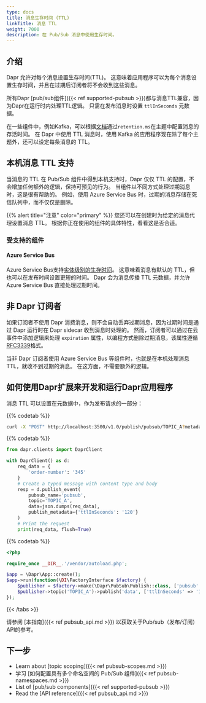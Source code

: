 ```yaml
---
type: docs
title: 消息生存时间 (TTL)
linkTitle: 消息 TTL
weight: 7000
description: 在 Pub/Sub 消息中使用生存时间。
---
```


## 介绍

Dapr 允许对每个消息设置生存时间(TTL)。 这意味着应用程序可以为每个消息设置生存时间，并且在过期后订阅者将不会收到这些消息。

所有Dapr [pub/sub组件]({{< ref supported-pubsub >}})都与消息TTL兼容，因为Dapr在运行时内处理TTL逻辑。 只需在发布消息时设置 `ttlInSeconds` 元数据。

在一些组件中，例如Kafka，可以根据[文档](https://kafka.apache.org/documentation/#topicconfigs_retention.ms)通过`retention.ms`在主题中配置消息的存活时间。 在 Dapr 中使用 TTL 消息时，使用 Kafka 的应用程序现在除了每个主题外，还可以设定每条消息的 TTL。

## 本机消息 TTL 支持

当消息的 TTL 在 Pub/Sub 组件中得到本机支持时，Dapr 仅仅 TTL 的配置，不会增加任何额外的逻辑，保持可预见的行为。 当组件以不同方式处理过期消息时，这是很有帮助的。 例如，使用 Azure Service Bus 时，过期的消息存储在死信队列中，而不仅仅是删除。

{{% alert title="注意" color="primary" %}}
您还可以在创建时为给定的消息代理设置消息 TTL。 根据你正在使用的组件的具体特性，看看这是否合适。



### 受支持的组件

#### Azure Service Bus

Azure Service Bus支持[实体级别的生存时间](https://docs.microsoft.com/azure/service-bus-messaging/message-expiration)。 这意味着消息有默认的 TTL，但也可以在发布时间设置更短的时间。 Dapr 会为消息传播 TTL 元数据，并允许 Azure Service Bus 直接处理过期时间。

## 非 Dapr 订阅者

如果订阅者不使用 Dapr 消费消息，则不会自动丢弃过期消息，因为过期时间是通过 Dapr 运行时在 Dapr sidecar 收到消息时处理的。 然而，订阅者可以通过在云事件中添加逻辑来处理 `expiration` 属性，以编程方式删除过期消息，该属性遵循[RFC3339](https://tools.ietf.org/html/rfc3339)格式。

当非 Dapr 订阅者使用 Azure Service Bus 等组件时，也就是在本机处理消息 TTL，就收不到过期的消息。 在这方面，不需要额外的逻辑。

## 如何使用Dapr扩展来开发和运行Dapr应用程序

消息 TTL 可以设置在元数据中，作为发布请求的一部分：



{{% codetab %}}

```bash
curl -X "POST" http://localhost:3500/v1.0/publish/pubsub/TOPIC_A?metadata.ttlInSeconds=120 -H "Content-Type: application/json" -d '{"order-number": "345"}'
```



{{% codetab %}}

```python
from dapr.clients import DaprClient

with DaprClient() as d:
    req_data = {
        'order-number': '345'
    }
    # Create a typed message with content type and body
    resp = d.publish_event(
        pubsub_name='pubsub',
        topic='TOPIC_A',
        data=json.dumps(req_data),
        publish_metadata={'ttlInSeconds': '120'}
    )
    # Print the request
    print(req_data, flush=True)
```



{{% codetab %}}

```php
<?php

require_once __DIR__.'/vendor/autoload.php';

$app = \Dapr\App::create();
$app->run(function(\DI\FactoryInterface $factory) {
    $publisher = $factory->make(\Dapr\PubSub\Publish::class, ['pubsub' => 'pubsub']);
    $publisher->topic('TOPIC_A')->publish('data', ['ttlInSeconds' => '120']);
});
```



{{< /tabs >}}

请参阅 [本指南]({{< ref pubsub_api.md >}}) 以获取关于Pub/sub（发布/订阅）API的参考。

## 下一步

- Learn about [topic scoping]({{< ref pubsub-scopes.md >}})
- 学习 [如何配置具有多个命名空间的 Pub/Sub 组件]({{< ref pubsub-namespaces.md >}})
- List of [pub/sub components]({{< ref supported-pubsub >}})
- Read the [API reference]({{< ref pubsub_api.md >}})
